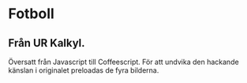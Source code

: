 # Fotboll

## Från UR Kalkyl.

Översatt från Javascript till Coffeescript.
För att undvika den hackande känslan i originalet preloadas de fyra bilderna.